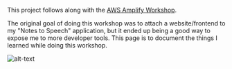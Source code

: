 This project follows along with the [AWS Amplify Workshop](https://amplify-workshop.go-aws.com/).

The original goal of doing this workshop was to attach a website/frontend to my "Notes to Speech" application, but it ended up being a good way to expose me to more developer tools. 
This page is to document the things I learned while doing this workshop.

![alt-text](https://amplify-workshop.go-aws.com/images/architecture.png)


